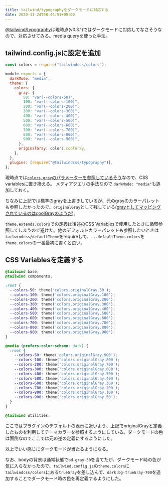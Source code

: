 ```yaml
---
title: tailwind/typographyをダークモードに対応する
date: 2020-11-24T08:44:51+09:00
---
```


[@tailwind/typography](https://github.com/tailwindlabs/tailwindcss-typography)は現時点(v0.3.1)ではダークモードに対応してなさそうなので、対応させてみる。media queryを使った手法。

## tailwind.config.jsに設定を追加

```js
const colors = require("tailwindcss/colors");

module.exports = {
  darkMode: "media",
  theme: {
    colors: {
      gray: {
        50: "var(--colors-50)",
        100: "var(--colors-100)",
        200: "var(--colors-200)",
        300: "var(--colors-300)",
        400: "var(--colors-400)",
        500: "var(--colors-500)",
        600: "var(--colors-600)",
        700: "var(--colors-700)",
        800: "var(--colors-800)",
        900: "var(--colors-900)",
      },
      originalGray: colors.coolGray,
    },
  },
  plugins: [require("@tailwindcss/typography")],
};

```

現時点では[`colors.gray`のパラメーターを参照しているそう](https://github.com/tailwindlabs/tailwindcss-typography/blob/bc9592ec26d2e5e42efbf7b13061716cab1f41b0/src/styles.js)なので、CSS variablesに置き換える。 メディアクエリの手法なので `darkMode: "media"`も追加しておく。

ちなみに上記では標準のgrayを上書きしているが、元のgrayのカラーパレットも参照したかったので、`originalGray`として残している([grayとしてマッピングされているのはcoolGrayのようだ](https://tailwindcss.com/docs/customizing-colors#curating-colors))。

`theme.extends.colors`での定義は後述のCSS Variablesで使用したときに循環参照してしまうので避けた。他のデフォルトカラーパレットも参照したいときは`tailwindcss/defaultTheme`をrequireして、`...defaultTheme.colors`を`theme.colors`の一番最初に書くと良い。

## CSS Variablesを定義する

```css
@tailwind base;
@tailwind components;

:root {
  --colors-50: theme('colors.originalGray.50');
  --colors-100: theme('colors.originalGray.100');
  --colors-200: theme('colors.originalGray.200');
  --colors-300: theme('colors.originalGray.300');
  --colors-400: theme('colors.originalGray.400');
  --colors-500: theme('colors.originalGray.500');
  --colors-600: theme('colors.originalGray.600');
  --colors-700: theme('colors.originalGray.700');
  --colors-800: theme('colors.originalGray.800');
  --colors-900: theme('colors.originalGray.900');
}

@media (prefers-color-scheme: dark) {
  :root {
    --colors-50: theme('colors.originalGray.900');
    --colors-100: theme('colors.originalGray.800');
    --colors-200: theme('colors.originalGray.700');
    --colors-300: theme('colors.originalGray.600');
    --colors-400: theme('colors.originalGray.500');
    --colors-500: theme('colors.originalGray.400');
    --colors-600: theme('colors.originalGray.300');
    --colors-700: theme('colors.originalGray.200');
    --colors-800: theme('colors.originalGray.100');
    --colors-900: theme('colors.originalGray.50');
  }
}

@tailwind utilities;
```

ここではプラグインのデフォルトの表示に近いよう、上記でoriginalGrayと定義したものを利用してテーマカラーを参照するようにしている。ダークモードの色は面倒なのでここでは元の逆の定義にするようにした。

以上でいい感じにダークモードが当たるようになる。

なお、bodyの背景は通常状態で`bd-gray-50`を当てたが、ダークモード時の色が気に入らなかったので、`tailwind.config.js`の`theme.colors`に`tailwindcss/colors`にある`trueGray`を差し込んで、`dark:bg-trueGray-700`を追加することでダークモード時の色を再定義するようにした。
